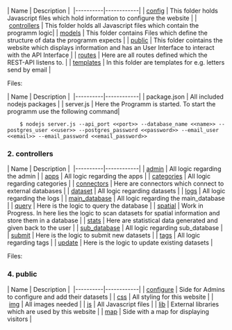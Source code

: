 | Name | Description | 
|----------|------------|
| [config](#1-config) | This folder holds Javascript files which hold information to configure the website |
| [controllers](#2-controllers) | This folder holds all Javascript files which contain the programm logic|
| [models](#3-models) | This folder contains Files which define the structure of data the programm expects |
| [public](#4-public) | This folder cointains the website which displays information and has an User Interface to interact with the API Interface |
| [routes](#5-routes) | Here are all routes defined which the REST-API listens to. |
| [templates](#6-templates) | In this folder are templates for e.g. letters send by email |

Files:

| Name | Description | 
|----------|------------|
| package.json | All included nodejs packages |
| server.js | Here the Programm is started. To start the programm use the following command|
	
```
	$ nodejs server.js --api_port <<port>> --database_name <<name>> --postgres_user <<user>> --postgres_password <<password>> --email_user <<email>> --email_password <<email_password>>
```




### 2. controllers

| Name | Description | 
|----------|------------|
| [admin](#1-admin) | All logic regarding the admin |
| [apps](#2-apps) | All logic regarding the apps |
| [categories](#3-categories) | All logic regarding categories |
| [connectors](#4-connectors) | Here are connectors which connect to external databases |
| [dataset](#5-dataset) | All logic regarding datasets |
| [logs](#6-logs) | All logic regarding the logs |
| [main_database](#1-main_database) | All logic regarding the main_database |
| [query](#2-query) | Here is the logic to query the database |
| [spatial](#3-spatial) | Work in Progress. In here lies the logic to scan datasets for spatial information and store them in a database |
| [stats](#4-stats) | Here are statistical data generated and given back to the user |
| [sub_database](#5-sub_database) | All logic regarding sub_database |
| [submit](#6-submit) | Here is the logic to submit new datasets |
| [tags](#5-tags) | All logic regarding tags |
| [update](#6-update) | Here is the logic to update existing datasets |


Files:





### 4. public

| Name | Description | 
|----------|------------|
| [configure](#1-configure) | Side for Admins to configure and add their datasets |
| [css](#2-css) | All styling for this website |
| [img](#3-img) | All images needed |
| [js](#4-js) | All Javascript files |
| [lib](#5-lib) | External libraries which are used by this website |
| [map](#6-map) | Side with a map for displaying visitors |
